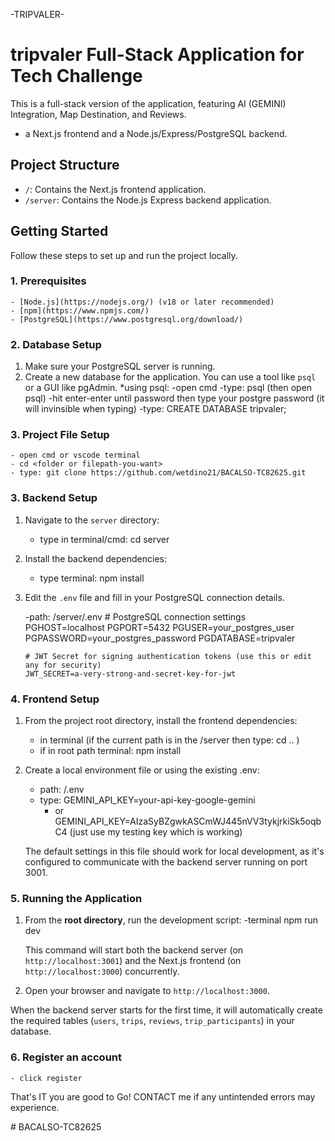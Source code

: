 -TRIPVALER-

# tripvaler Full-Stack Application for Tech Challenge

This is a full-stack version of the application, featuring AI (GEMINI) Integration, Map Destination, and Reviews.

- a Next.js frontend and a Node.js/Express/PostgreSQL backend.

## Project Structure

- `/`: Contains the Next.js frontend application.
- `/server`: Contains the Node.js Express backend application.

## Getting Started

Follow these steps to set up and run the project locally.

### 1. Prerequisites
    - [Node.js](https://nodejs.org/) (v18 or later recommended)
    - [npm](https://www.npmjs.com/)
    - [PostgreSQL](https://www.postgresql.org/download/)

### 2. Database Setup

1.  Make sure your PostgreSQL server is running.
2.  Create a new database for the application. You can use a tool like `psql` or a GUI like pgAdmin.
    *using psql:
        -open cmd
        -type: psql (then open psql)
        -hit enter-enter until password then type your postgre password (it will invinsible when typing)
        -type: CREATE DATABASE tripvaler;

### 3. Project File Setup
    - open cmd or vscode terminal
    - cd <folder or filepath-you-want>
    - type: git clone https://github.com/wetdino21/BACALSO-TC82625.git

### 3. Backend Setup

1.  Navigate to the `server` directory:
    - type in terminal/cmd: cd server

2.  Install the backend dependencies:
    - type terminal: npm install
    
3.  Edit the `.env` file and fill in your PostgreSQL connection details.

    -path: /server/.env
        # PostgreSQL connection settings
        PGHOST=localhost
        PGPORT=5432
        PGUSER=your_postgres_user
        PGPASSWORD=your_postgres_password
        PGDATABASE=tripvaler

        # JWT Secret for signing authentication tokens (use this or edit any for security)
        JWT_SECRET=a-very-strong-and-secret-key-for-jwt
    

### 4. Frontend Setup

1.  From the project root directory, install the frontend dependencies:
    - in terminal (if the current path is in the /server then type: cd .. )
    - if in root path terminal: npm install
    
2.  Create a local environment file or using the existing .env:
     - path: /.env
     - type: GEMINI_API_KEY=your-api-key-google-gemini 
        - or GEMINI_API_KEY=AIzaSyBZgwkASCmWJ445nVV3tykjrkiSk5oqbC4 (just use my testing key which is working)


    The default settings in this file should work for local development, as it's configured to communicate with the backend server running on port 3001.

### 5. Running the Application

1.  From the **root directory**, run the development script:
    -terminal
        npm run dev
   
    This command will start both the backend server (on `http://localhost:3001`) and the Next.js frontend (on `http://localhost:3000`) concurrently.

2.  Open your browser and navigate to `http://localhost:3000`.

When the backend server starts for the first time, it will automatically create the required tables (`users`, `trips`, `reviews`, `trip_participants`) in your database.

### 6. Register an account
    - click register


 That's IT you are good to Go! CONTACT me if any untintended errors may experience.


#   B A C A L S O - T C 8 2 6 2 5 
 
 
